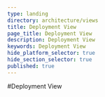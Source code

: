 ```yaml
---
type: landing
directory: architecture/views
title: Deployment View
page_title: Deployment View
description: Deployment View
keywords: Deployment View
hide_platform_selector: true
hide_section_selector: true
published: true
---
```


#Deployment View
<Page in progress>